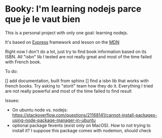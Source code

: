 # Booky: I'm learning nodejs parce que je le vaut bien

This is a personal project with only one goal: learning nodejs.

It's based on [Express](http://expressjs.com/) framework and lesson on the [MDN](https://developer.mozilla.org/en-US/docs/Learn/Server-side/Express_Nodejs)

Right now I don't do a lot, just try to find book information based on its ISBN. All "isbn" lib I tested are not really great and most of the
time failed with French book.

To do:

[] add documentation, built from sphinx
[] find a isbn lib that works with french books. Try asking to "storit" team how they do it. Everything I tried are not really powerful and most of the time failed to find result

Issues:

- On ubuntu node vs. nodejs: https://stackoverflow.com/questions/21168141/cannot-install-packages-using-node-package-manager-in-ubuntu
- optional package fevents (exist only on MacOS). How to not trying to install it? I suppose this package comes with nodemon, should check
